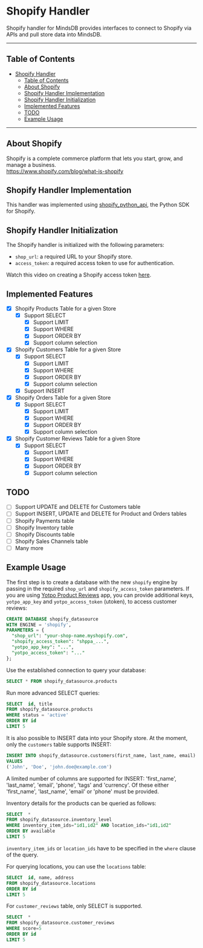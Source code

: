 # Shopify Handler

Shopify handler for MindsDB provides interfaces to connect to Shopify via APIs and pull store data into MindsDB.

---

## Table of Contents

- [Shopify Handler](#shopify-handler)
  - [Table of Contents](#table-of-contents)
  - [About Shopify](#about-shopify)
  - [Shopify Handler Implementation](#shopify-handler-implementation)
  - [Shopify Handler Initialization](#shopify-handler-initialization)
  - [Implemented Features](#implemented-features)
  - [TODO](#todo)
  - [Example Usage](#example-usage)

---

## About Shopify

Shopify is a complete commerce platform that lets you start, grow, and manage a business.
<br>
https://www.shopify.com/blog/what-is-shopify

## Shopify Handler Implementation

This handler was implemented using [shopify_python_api](https://github.com/Shopify/shopify_python_api), the Python SDK for Shopify.

## Shopify Handler Initialization

The Shopify handler is initialized with the following parameters:

- `shop_url`: a required URL to your Shopify store.
- `access_token`: a required access token to use for authentication.

Watch this video on creating a Shopify access token [here](https://www.youtube.com/watch?v=4f_aiC5oTNc&t=302s).

## Implemented Features

- [x] Shopify Products Table for a given Store
  - [x] Support SELECT
    - [x] Support LIMIT
    - [x] Support WHERE
    - [x] Support ORDER BY
    - [x] Support column selection
- [x] Shopify Customers Table for a given Store
  - [x] Support SELECT
    - [x] Support LIMIT
    - [x] Support WHERE
    - [x] Support ORDER BY
    - [x] Support column selection
  - [x] Support INSERT
- [x] Shopify Orders Table for a given Store
  - [x] Support SELECT
    - [x] Support LIMIT
    - [x] Support WHERE
    - [x] Support ORDER BY
    - [x] Support column selection
- [x] Shopify Customer Reviews Table for a given Store
  - [x] Support SELECT
    - [x] Support LIMIT
    - [x] Support WHERE
    - [x] Support ORDER BY
    - [x] Support column selection

## TODO

- [ ] Support UPDATE and DELETE for Customers table
- [ ] Support INSERT, UPDATE and DELETE for Product and Orders tables
- [ ] Shopify Payments table
- [ ] Shopify Inventory table
- [ ] Shopify Discounts table
- [ ] Shopify Sales Channels table
- [ ] Many more

## Example Usage

The first step is to create a database with the new `shopify` engine by passing in the required `shop_url` and `shopify_access_token` parameters. If you are using [Yotpo Product Reviews](https://apps.shopify.com/yotpo-social-reviews) app, you can provide additional keys, `yotpo_app_key` and `yotpo_access_token` (utoken), to access customer reviews:

~~~~sql
CREATE DATABASE shopify_datasource
WITH ENGINE = 'shopify',
PARAMETERS = {
  "shop_url": "your-shop-name.myshopify.com",
  "shopify_access_token": "shppa_...",
  "yotpo_app_key": "...",
  "yotpo_access_token": "..."
};
~~~~

Use the established connection to query your database:

~~~~sql
SELECT * FROM shopify_datasource.products
~~~~

Run more advanced SELECT queries:

~~~~sql
SELECT  id, title
FROM shopify_datasource.products
WHERE status = 'active'
ORDER BY id
LIMIT 5
~~~~

It is also possible to INSERT data into your Shopify store. At the moment, only the `customers` table supports INSERT:

~~~~sql
INSERT INTO shopify_datasource.customers(first_name, last_name, email)
VALUES 
('John', 'Doe', 'john.doe@example.com')
~~~~

A limited number of columns are supported for INSERT: 'first_name', 'last_name', 'email', 'phone', 'tags' and 'currency'. Of these either 'first_name', 'last_name', 'email' or 'phone' must be provided. 

Inventory details for the products can be queried as follows:

~~~~sql
SELECT  *
FROM shopify_datasource.inventory_level
WHERE inventory_item_ids="id1,id2" AND location_ids="id1,id2"
ORDER BY available
LIMIT 5
~~~~

`inventory_item_ids` or `location_ids` have to be specified in the `where` clause of the query. 

For querying locations, you can use the `locations` table:

~~~~sql
SELECT  id, name, address
FROM shopify_datasource.locations
ORDER BY id
LIMIT 5
~~~~

For `customer_reviews` table, only SELECT is supported.

~~~~sql
SELECT  *
FROM shopify_datasource.customer_reviews
WHERE score=5
ORDER BY id
LIMIT 5
~~~~
